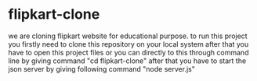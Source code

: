 # flipkart-clone
we are cloning flipkart website for educational purpose.
to run this project you firstly need to clone this repository on your local system
after that you have to open this project files or you can directly to this through command line by giving command
"cd flipkart-clone"
after that you have to start the json server by giving following command
"node server.js"
